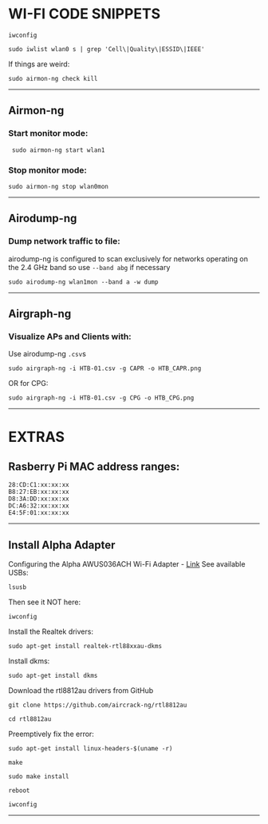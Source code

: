 # WI-FI CODE SNIPPETS
```
iwconfig
```
```
sudo iwlist wlan0 s | grep 'Cell\|Quality\|ESSID\|IEEE'
```
If things are weird:
```
sudo airmon-ng check kill
```

---

## Airmon-ng
### Start monitor mode:
```
 sudo airmon-ng start wlan1
```
### Stop monitor mode:
```
sudo airmon-ng stop wlan0mon
```

---

## Airodump-ng
### Dump network traffic to file:
airodump-ng is configured to scan exclusively for networks operating on the 2.4 GHz band so use `--band abg` if necessary
```
sudo airodump-ng wlan1mon --band a -w dump
```

---

## Airgraph-ng
### Visualize APs and Clients with:
Use airodump-ng `.csv`s
```
sudo airgraph-ng -i HTB-01.csv -g CAPR -o HTB_CAPR.png
```
OR for CPG:
```
sudo airgraph-ng -i HTB-01.csv -g CPG -o HTB_CPG.png
```

---

# EXTRAS
## Rasberry Pi MAC address ranges:
```
28:CD:C1:xx:xx:xx
B8:27:EB:xx:xx:xx
D8:3A:DD:xx:xx:xx
DC:A6:32:xx:xx:xx
E4:5F:01:xx:xx:xx
```

---

## Install Alpha Adapter
Configuring the Alpha AWUS036ACH Wi-Fi Adapter - [Link](https://medium.com/@wicked_picker/configuring-the-alpha-awus036ach-wi-fi-adapter-on-kali-linux-eb5ec2826713)
See available USBs:
```
lsusb
```
Then see it NOT here:
```
iwconfig
```
Install the Realtek drivers:
```
sudo apt-get install realtek-rtl88xxau-dkms
```
Install dkms:
```
sudo apt-get install dkms
```
Download the rtl8812au drivers from GitHub
```
git clone https://github.com/aircrack-ng/rtl8812au
```
```
cd rtl8812au
```
Preemptively fix the error:
```
sudo apt-get install linux-headers-$(uname -r)
```
```
make
```
```
sudo make install
```
```
reboot
```
```
iwconfig
```

---


